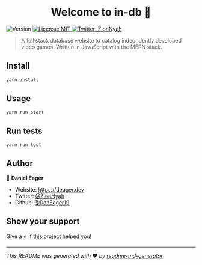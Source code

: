 <h1 align="center">Welcome to in-db 👋</h1>
<p>
  <img alt="Version" src="https://img.shields.io/badge/version-0.1.0-blue.svg?cacheSeconds=2592000" />
  <a href="#" target="_blank">
    <img alt="License: MIT" src="https://img.shields.io/badge/License-MIT-yellow.svg" />
  </a>
  <a href="https://twitter.com/ZionNyah" target="_blank">
    <img alt="Twitter: ZionNyah" src="https://img.shields.io/twitter/follow/ZionNyah.svg?style=social" />
  </a>
</p>

> A full stack database website to catalog indepndently developed video games. Written in JavaScript with the MERN stack.

## Install

```sh
yarn install
```

## Usage

```sh
yarn run start
```

## Run tests

```sh
yarn run test
```

## Author

👤 **Daniel Eager**

* Website: https://deager.dev
* Twitter: [@ZionNyah](https://twitter.com/ZionNyah)
* Github: [@DanEager19](https://github.com/DanEager19)

## Show your support

Give a ⭐️ if this project helped you!

***
_This README was generated with ❤️ by [readme-md-generator](https://github.com/kefranabg/readme-md-generator)_